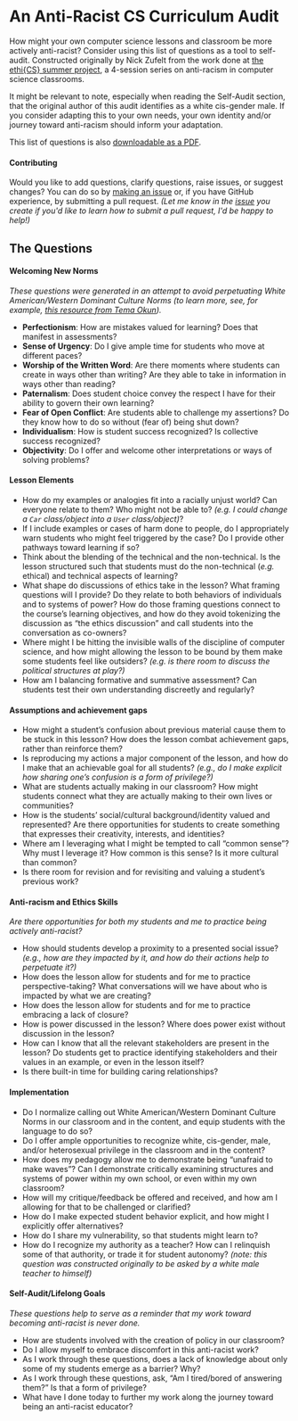 # An Anti-Racist CS Curriculum Audit

How might your own computer science lessons and classroom be more actively anti-racist?  Consider using this list of questions as a tool to self-audit. Constructed originally by Nick Zufelt from the work done at [the ethi{CS} summer project](https://tanginstitute.andover.edu/blog/2020/the-ethics-summer-project-1), a 4-session series on anti-racism in computer science classrooms.

It might be relevant to note, especially when reading the Self-Audit section, that the original author of this audit identifies as a white cis-gender male. If you consider adapting this to your own needs, your own identity and/or journey toward anti-racism should inform your adaptation.

This list of questions is also [downloadable as a PDF](https://github.com/nzufelt/anti-racist-curriculum-audit/raw/master/anti-racist-curriculum-audit.pdf).

#### Contributing

Would you like to add questions, clarify questions, raise issues, or suggest changes? You can do so by [making an issue](https://github.com/nzufelt/anti-racist-curriculum-audit/issues) or, if you have GitHub experience, by submitting a pull request. _(Let me know in the [issue](https://github.com/nzufelt/anti-racist-curriculum-audit/issues) you create if you'd like to learn how to submit a pull request, I'd be happy to help!)_

## The Questions

#### Welcoming New Norms
_These questions were generated in an attempt to avoid perpetuating White American/Western Dominant Culture Norms (to learn more, see, for example, [this resource from Tema Okun](https://www.whitesupremacyculture.info/characteristics.html))._

* **Perfectionism**: How are mistakes valued for learning? Does that manifest in assessments?
* **Sense of Urgency**: Do I give ample time for students who move at different paces?
* **Worship of the Written Word**: Are there moments where students can create in ways other than writing? Are they able to take in information in ways other than reading?
* **Paternalism**: Does student choice convey the respect I have for their ability to govern their own learning?
* **Fear of Open Conflict**: Are students able to challenge my assertions? Do they know how to do so without (fear of) being shut down?
* **Individualism**: How is student success recognized? Is collective success recognized?
* **Objectivity**: Do I offer and welcome other interpretations or ways of solving problems?

#### Lesson Elements
* How do my examples or analogies fit into a racially unjust world? Can everyone relate to them? Who might not be able to? _(e.g. I could change a `Car` class/object into a `User` class/object)_?
* If I include examples or cases of harm done to people, do I appropriately warn students who might feel triggered by the case? Do I provide other pathways toward learning if so?
* Think about the blending of the technical and the non-technical. Is the lesson structured such that students must do the non-technical (_e.g._ ethical) and technical aspects of learning?
* What shape do discussions of ethics take in the lesson? What framing questions will I provide? Do they relate to both behaviors of individuals and to systems of power? How do those framing questions connect to the course’s learning objectives, and how do they avoid tokenizing the discussion as “the ethics discussion” and call students into the conversation as co-owners?
* Where might I be hitting the invisible walls of the discipline of computer science, and how might allowing the lesson to be bound by them make some students feel like outsiders? _(e.g. is there room to discuss the political structures at play?)_
* How am I balancing formative and summative assessment? Can students test their own understanding discreetly and regularly?

#### Assumptions and achievement gaps
* How might a student’s confusion about previous material cause them to be stuck in this lesson? How does the lesson combat achievement gaps, rather than reinforce them?
* Is reproducing my actions a major component of the lesson, and how do I make that an achievable goal for all students? _(e.g., do I make explicit how sharing one’s confusion is a form of privilege?)_
* What are students actually making in our classroom? How might students connect what they are actually making to their own lives or communities?
* How is the students’ social/cultural background/identity valued and represented? Are there opportunities for students to create something that expresses their creativity, interests, and identities?
* Where am I leveraging what I might be tempted to call “common sense”? Why must I leverage it? How common is this sense? Is it more cultural than common?
* Is there room for revision and for revisiting and valuing a student’s previous work?

#### Anti-racism and Ethics Skills
_Are there opportunities for both my students and me to practice being actively anti-racist?_

* How should students develop a proximity to a presented social issue? _(e.g., how are they impacted by it, and how do their actions help to perpetuate it?)_
* How does the lesson allow for students and for me to practice perspective-taking? What conversations will we have about who is impacted by what we are creating?
* How does the lesson allow for students and for me to practice embracing a lack of closure?
* How is power discussed in the lesson? Where does power exist without discussion in the lesson?
* How can I know that all the relevant stakeholders are present in the lesson? Do students get to practice identifying stakeholders and their values in an example, or even in the lesson itself?
* Is there built-in time for building caring relationships?

#### Implementation
* Do I normalize calling out White American/Western Dominant Culture Norms in our classroom and in the content, and equip students with the language to do so?
* Do I offer ample opportunities to recognize white, cis-gender, male, and/or heterosexual privilege in the classroom and in the content?
* How does my pedagogy allow me to demonstrate being “unafraid to make waves”? Can I demonstrate critically examining structures and systems of power within my own school, or even within my own classroom?
* How will my critique/feedback be offered and received, and how am I allowing for that to be challenged or clarified?
* How do I make expected student behavior explicit, and how might I explicitly offer alternatives?
* How do I share my vulnerability, so that students might learn to?
* How do I recognize my authority as a teacher? How can I relinquish some of that authority, or trade it for student autonomy? _(note: this question was constructed originally to be asked by a white male teacher to himself)_

#### Self-Audit/Lifelong Goals
_These questions help to serve as a reminder that my work toward becoming anti-racist is never done._

* How are students involved with the creation of policy in our classroom?
* Do I allow myself to embrace discomfort in this anti-racist work?
* As I work through these questions, does a lack of knowledge about only some of my students emerge as a barrier? Why?
* As I work through these questions, ask, “Am I tired/bored of answering them?” Is that a form of privilege?
* What have I done today to further my work along the journey toward being an anti-racist educator?
